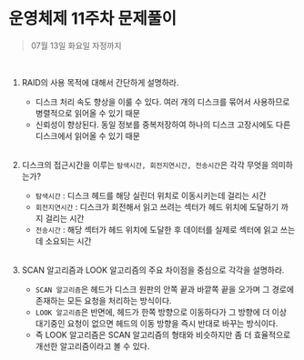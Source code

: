 # 운영체제 11주차 문제풀이

> 07월 13일 화요일 자정까지

<br>

1. RAID의 사용 목적에 대해서 간단하게 설명하라.

   - 디스크 처리 속도 향상을 이룰 수 있다. 여러 개의 디스크를 묶어서 사용하므로 병렬적으로 읽어올 수 있기 때문
   - 신뢰성이 향상된다. 동일 정보를 중복저장하여 하나의 디스크 고장시에도 다른 디스크에서 읽어올 수 있기 때문

   <br>

2. 디스크의 접근시간을 이루는 `탐색시간, 회전지연시간, 전송시간`은 각각 무엇을 의미하는가?

   - `탐색시간` : 디스크 헤드를 해당 실린더 위치로 이동시키는데 걸리는 시간
   - `회전지연시간` : 디스크가 회전해서 읽고 쓰려는 섹터가 헤드 위치에 도달하기 까지 걸리는 시간
   - `전송시간` : 해당 섹터가 헤드 위치에 도달한 후 데이터를 실제로 섹터에 읽고 쓰는데 소요되는 시간

   <br>

3. SCAN 알고리즘과 LOOK 알고리즘의 주요 차이점을 중심으로 각각을 설명하라.

   - `SCAN 알고리즘`은 헤드가 디스크 원판의 안쪽 끝과 바깥쪽 끝을 오가며 그 경로에 존재하는 모든 요청을 처리하는 방식이다.
   - `LOOK 알고리즘`은 반면에, 헤드가 한쪽 방향으로 이동하다가 그 방향에 더 이상 대기중인 요청이 없으면 헤드의 이동 방향을 즉시 반대로 바꾸는 방식이다.
   - 즉 LOOK 알고리즘은 SCAN 알고리즘의 형태와 비슷하지만 좀 더 효율적으로 개선한 알고리즘이라고 볼 수 있다.